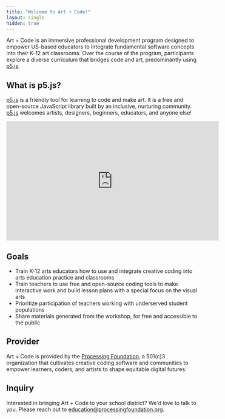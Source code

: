 ```yaml
---
title: "Welcome to Art + Code!"
layout: single
hidden: true
---
```


Art + Code is an immersive professional development program designed to empower US-based educators to integrate fundamental software concepts into their K-12 art classrooms. Over the course of the program, participants explore a diverse curriculum that bridges code and art, predominantly using [p5.js](https://p5js.org/).

## What is p5.js?
[p5.js](https://p5js.org/) is a friendly tool for learning to code and make art. It is a free and open-source JavaScript library built by an inclusive, nurturing community. [p5.js](https://p5js.org/) welcomes artists, designers, beginners, educators, and anyone else!

<iframe width="560" height="315" src="https://www.youtube.com/embed/Q3iyPz2-kxk?si=ZI5Cw1FdOXHeuJiE" title="YouTube video player" frameborder="0" allow="accelerometer; autoplay; clipboard-write; encrypted-media; gyroscope; picture-in-picture; web-share" referrerpolicy="strict-origin-when-cross-origin" allowfullscreen></iframe>

## Goals
- Train K-12 arts educators how to use and integrate creative coding into arts education practice and classrooms
- Train teachers to use free and open-source coding tools to make interactive work and build lesson plans with a special focus on the visual arts
- Prioritize participation of teachers working with underserved student populations 
- Share materials generated from the workshop, for free and accessible to the public

## Provider
Art + Code is provided by the [Processing Foundation](https://processingfoundation.org/), a 501(c)3 organization that cultivates creative coding software and communities to empower learners, coders, and artists to shape equitable digital futures.

## Inquiry
Interested in bringing Art + Code to your school district? We'd love to talk to you. Please reach out to <education@processingfoundation.org>.